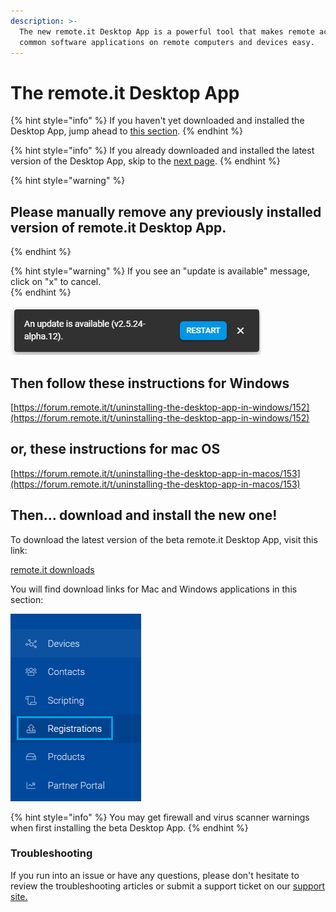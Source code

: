 ```yaml
---
description: >-
  The new remote.it Desktop App is a powerful tool that makes remote access to
  common software applications on remote computers and devices easy.
---
```


# The remote.it Desktop App

{% hint style="info" %}
If you haven't yet downloaded and installed the Desktop App, jump ahead to [this section](https://docs.remote.it/guides/using-the-desktop-app#then-download-and-install-the-new-one). 
{% endhint %}

{% hint style="info" %}
If you already downloaded and installed the latest version of the Desktop App, skip to the [next page](features.md).
{% endhint %}

{% hint style="warning" %}
## **Please manually remove any previously installed version of remote.it Desktop App.**
{% endhint %}

{% hint style="warning" %}
If you see an "update is available" message, click on "x" to cancel.  
{% endhint %}

![](../../.gitbook/assets/image%20%2814%29.png)

## Then follow these instructions for Windows

[https://forum.remote.it/t/uninstalling-the-desktop-app-in-windows/152](https://forum.remote.it/t/uninstalling-the-desktop-app-in-windows/152)

## or, these instructions for mac OS

[https://forum.remote.it/t/uninstalling-the-desktop-app-in-macos/153](https://forum.remote.it/t/uninstalling-the-desktop-app-in-macos/153)

## Then... download and install the new one!

To download the latest version of the beta remote.it Desktop App, visit this link:

[remote.it downloads](https://remote.it/downloads/)

You will find download links for Mac and Windows applications in this section:

![](../../.gitbook/assets/image%20%28496%29.png)

{% hint style="info" %}
You may get firewall and virus scanner warnings when first installing the beta Desktop App.
{% endhint %}

### Troubleshooting

If you run into an issue or have any questions, please don't hesitate to review the troubleshooting articles or submit a support ticket on our [support site.](https://remot3it.zendesk.com/hc/en-us)

